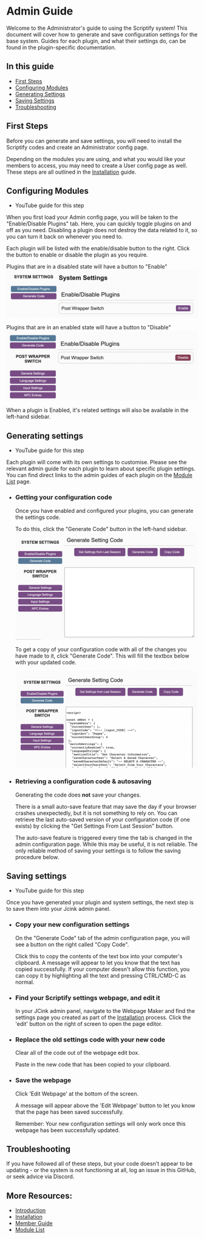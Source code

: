 # Admin Guide

Welcome to the Administrator's guide to using the Scriptify system! This document will cover how to generate and save configuration settings for the base system. Guides for each plugin, and what their settings do, can be found in the plugin-specific documentation.

## In this guide

- [First Steps](#first-steps)
- [Configuring Modules](#configuring-modules)
- [Generating Settings](#generating-settings)
- [Saving Settings](#saving-settings)
- [Troubleshooting](#troubleshooting)

## First Steps

Before you can generate and save settings, you will need to install the Scriptify codes and create an Administrator config page.

Depending on the modules you are using, and what you would like your members to access, you may need to create a User config page as well. These steps are all outlined in the [Installation](./installing.md) guide.

## Configuring Modules

- YouTube guide for this step

When you first load your Admin config page, you will be taken to the "Enable/Disable Plugins" tab. Here, you can quickly toggle plugins on and off as you need. Disabling a plugin does not destroy the data related to it, so you can turn it back on whenever you need to.

Each plugin will be listed with the enable/disable button to the right. Click the button to enable or disable the plugin as you require.

Plugins that are in a disabled state will have a button to "Enable"
![The plugin list with Wrapper Switch disabled](./doc_images/pluginDisabled.png)

Plugins that are in an enabled state will have a button to "Disable"
![The plugin list with Wrapper Switch enabled](./doc_images/pluginDisable.png)

When a plugin is Enabled, it's related settings will also be available in the left-hand sidebar.

## Generating settings

- YouTube guide for this step

Each plugin will come with its own settings to customise. Please see the relevant admin guide for each plugin to learn about specific plugin settings. You can find direct links to the admin guides of each plugin on the [Module List](./moduleList.md) page.

- ### Getting your configuration code

  Once you have enabled and configured your plugins, you can generate the settings code.

  To do this, click the "Generate Code" button in the left-hand sidebar.
  ![The Generate Code tab](./doc_images/generateCode.png)

  To get a copy of your configuration code with all of the changes you have made to it, click "Generate Code". This will fill the textbox below with your updated code.

  ![Generate code tab with generated code](./doc_images/generatedCode.png)

- ### Retrieving a configuration code & autosaving

  Generating the code does **not** save your changes.

  There is a small auto-save feature that may save the day if your browser crashes unexpectedly, but it is not something to rely on. You can retrieve the last auto-saved version of your configuration code (if one exists) by clicking the "Get Settings From Last Session" button.

  The auto-save feature is triggered every time the tab is changed in the admin configuration page. While this may be useful, it is not reliable. The only reliable method of saving your settings is to follow the saving procedure below.

## Saving settings

- YouTube guide for this step

Once you have generated your plugin and system settings, the next step is to save them into your Jcink admin panel.

- ### Copy your new configuration settings

  On the "Generate Code" tab of the admin configuration page, you will see a button on the right called "Copy Code".

  Click this to copy the contents of the text box into your computer's clipboard. A message will appear to let you know that the text has copied successfully. If your computer doesn't allow this function, you can copy it by highlighting all the text and pressing CTRL/CMD-C as normal.

- ### Find your Scriptify settings webpage, and edit it

  In your JCink admin panel, navigate to the Webpage Maker and find the settings page you created as part of the [Installation](./installing.md) process. Click the 'edit' button on the right of screen to open the page editor.

- ### Replace the old settings code with your new code

  Clear all of the code out of the webpage edit box.

  Paste in the new code that has been copied to your clipboard.

- ### Save the webpage

  Click 'Edit Webpage' at the bottom of the screen.

  A message will appear above the 'Edit Webpage' button to let you know that the page has been saved successfully.

  Remember: Your new configuration settings will only work once this webpage has been successfully updated.

## Troubleshooting

If you have followed all of these steps, but your code doesn't appear to be updating - or the system is not functioning at all, log an issue in this GitHub, or seek advice via Discord.

## More Resources:

- [Introduction](../README.md)
- [Installation](./installing.md)
- [Member Guide](./memberguide.md)
- [Module List](./moduleList.md)

